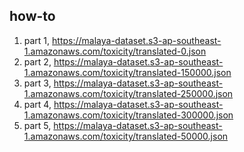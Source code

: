## how-to

1. part 1, https://malaya-dataset.s3-ap-southeast-1.amazonaws.com/toxicity/translated-0.json
2. part 2, https://malaya-dataset.s3-ap-southeast-1.amazonaws.com/toxicity/translated-150000.json
3. part 3, https://malaya-dataset.s3-ap-southeast-1.amazonaws.com/toxicity/translated-250000.json
4. part 4, https://malaya-dataset.s3-ap-southeast-1.amazonaws.com/toxicity/translated-300000.json
5. part 5, https://malaya-dataset.s3-ap-southeast-1.amazonaws.com/toxicity/translated-50000.json